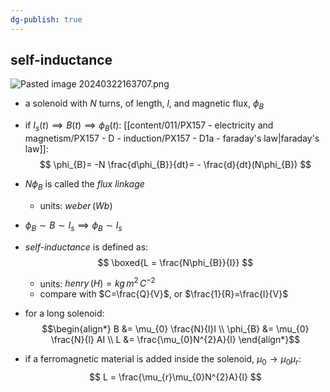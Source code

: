 ```yaml
---
dg-publish: true
---
```

## self-inductance
![Pasted image 20240322163707.png](/img/user/pics/Pasted%20image%2020240322163707.png)
- a solenoid with $N$ turns, of length, ${} l$, and magnetic flux, $\phi_{B}$
- if $I_{s}(t) \implies B(t) \implies \phi_{B}(t):$ [[content/011/PX157 - electricity and magnetism/PX157 - D - induction/PX157 - D1a - faraday's law\|faraday's law]]:
$$
\phi_{B}= -N \frac{d\phi_{B}}{dt}= - \frac{d}{dt}(N\phi_{B})
$$
- $N\phi_{B}$ is called the *flux linkage*
	- units: $weber\,(Wb)$
- $\phi_{B} \sim B \sim I_{s} \implies \phi_{B}\sim I_{s}$

- *self-inductance* is defined as:
$$
\boxed{L = \frac{N\phi_{B}}{I}}
$$
	- units: $henry\,(H) = kg\,m^{2}\,C^{-2}$
	- compare with $C=\frac{Q}{V}$, or $\frac{1}{R}=\frac{I}{V}$ 
- for a long solenoid:
$$\begin{align*}
	B &= \mu_{0} \frac{N}{l}I \\
	\phi_{B} &= \mu_{0} \frac{N}{l} AI \\
	L &= \frac{\mu_{0}N^{2}A}{l}
\end{align*}$$
- if a ferromagnetic material is added inside the solenoid, $\mu_{0}\to\mu_{0}\mu_{r}:$
$$
L = \frac{\mu_{r}\mu_{0}N^{2}A}{l}
$$
